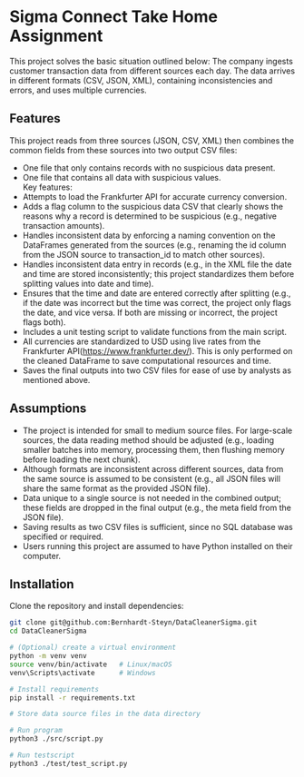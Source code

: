 # Sigma Connect Take Home Assignment
This project solves the basic situation outlined below:
The company ingests customer transaction data from different sources each day.
The data arrives in different formats (CSV, JSON, XML), containing inconsistencies and errors, and uses multiple currencies.

## Features
This project reads from three sources (JSON, CSV, XML) then combines the common fields from these sources into two output CSV files:
- One file that only contains records with no suspicious data present.
- One file that contains all data with suspicious values. <br>
Key features:
- Attempts to load the Frankfurter API for accurate currency conversion.
- Adds a flag column to the suspicious data CSV that clearly shows the reasons why a record is determined to be suspicious (e.g., negative transaction amounts).
- Handles inconsistent data by enforcing a naming convention on the DataFrames generated from the sources (e.g., renaming the id column from the JSON source to transaction_id to match other sources).
- Handles inconsistent data entry in records (e.g., in the XML file the date and time are stored inconsistently; this project standardizes them before splitting values into date and time).
- Ensures that the time and date are entered correctly after splitting (e.g., if the date was incorrect but the time was correct, the project only flags the date, and vice versa. If both are missing or incorrect, the project flags both).
- Includes a unit testing script to validate functions from the main script.
- All currencies are standardized to USD using live rates from the Frankfurter API(https://www.frankfurter.dev/).
This is only performed on the cleaned DataFrame to save computational resources and time.
- Saves the final outputs into two CSV files for ease of use by analysts as mentioned above.

## Assumptions
- The project is intended for small to medium source files. For large-scale sources, the data reading method should be adjusted (e.g., loading smaller batches into memory, processing them, then flushing memory before loading the next chunk).
- Although formats are inconsistent across different sources, data from the same source is assumed to be consistent (e.g., all JSON files will share the same format as the provided JSON file).
- Data unique to a single source is not needed in the combined output; these fields are dropped in the final output (e.g., the meta field from the JSON file).
- Saving results as two CSV files is sufficient, since no SQL database was specified or required.
- Users running this project are assumed to have Python installed on their computer.
## Installation

Clone the repository and install dependencies:
```bash
git clone git@github.com:Bernhardt-Steyn/DataCleanerSigma.git
cd DataCleanerSigma

# (Optional) create a virtual environment
python -m venv venv
source venv/bin/activate   # Linux/macOS
venv\Scripts\activate      # Windows

# Install requirements
pip install -r requirements.txt

# Store data source files in the data directory

# Run program
python3 ./src/script.py

# Run testscript
python3 ./test/test_script.py
